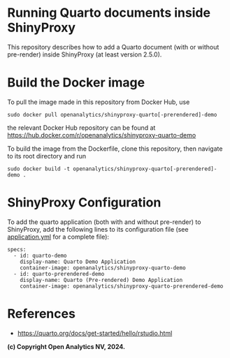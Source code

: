 # Running Quarto documents inside ShinyProxy

This repository describes how to add a Quarto document (with or without pre-render) inside ShinyProxy (at least version 2.5.0).

# Build the Docker image

To pull the image made in this repository from Docker Hub, use

```
sudo docker pull openanalytics/shinyproxy-quarto[-prerendered]-demo
```

the relevant Docker Hub repository can be found at https://hub.docker.com/r/openanalytics/shinyproxy-quarto-demo

To build the image from the Dockerfile, clone this repository, then navigate to its root directory and run

```
sudo docker build -t openanalytics/shinyproxy-quarto[-prerendered]-demo .
```

# ShinyProxy Configuration

To add the quarto application (both with and without pre-render) to ShinyProxy, add the following lines to its configuration file (see [application.yml](./application.yml) for a complete file):
```
specs:
  - id: quarto-demo
    display-name: Quarto Demo Application
    container-image: openanalytics/shinyproxy-quarto-demo
  - id: quarto-prerendered-demo
    display-name: Quarto (Pre-rendered) Demo Application
    container-image: openanalytics/shinyproxy-quarto-prerendered-demo
```

# References
* https://quarto.org/docs/get-started/hello/rstudio.html


**(c) Copyright Open Analytics NV, 2024.**
